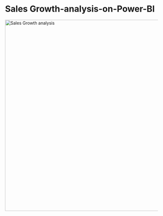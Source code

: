 # Sales Growth-analysis-on-Power-BI

<img width="630" alt="Sales Growth analysis" src="https://user-images.githubusercontent.com/47668423/103642997-421d5d80-4f54-11eb-820c-3f9a1db46f72.png">

